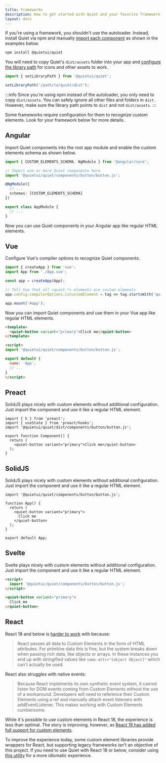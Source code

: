```yaml
---
title: Frameworks
description: How to get started with Quiet and your favorite framework.
layout: docs
---
```


If you're using a framework, you shouldn't use the autoloader. Instead, install Quiet via npm and manually [import each component](/docs/#manually-importing) as shown in the examples below.

```sh
npm install @quietui/quiet
```

You will need to copy Quiet's `dist/assets` folder into your app and [configure the library path](/docs/#setting-the-library-path) for icons and other assets to work.

```js
import { setLibraryPath } from '@quietui/quiet';

setLibraryPath('/path/to/quiet/dist');
```

:::info
Since you're using npm instead of the autoloader, you only need to copy `dist/assets`. You can safely ignore all other files and folders in `dist`. However, make sure the library path points to `dist` and not `dist/assets`.
:::

Some frameworks require configuration for them to recognize custom elements. Look for your framework below for more details.

## Angular

Import Quiet components into the root app module and enable the custom elements schema as shown below.

```ts
import { CUSTOM_ELEMENTS_SCHEMA, NgModule } from '@angular/core';

// Import one or more Quiet components here
import '@quietui/quiet/components/button/button.js';

@NgModule({
  // ...
  schemas: [CUSTOM_ELEMENTS_SCHEMA]
})

export class AppModule {
  // ...
}
```

Now you can use Quiet components in your Angular app like regular HTML elements.

## Vue

Configure Vue's compiler options to recognize Quiet components.

```ts
import { createApp } from 'vue';
import App from './App.vue';

const app = createApp(App);

// Tell Vue that all <quiet-*> elements are custom elements
app.config.compilerOptions.isCustomElement = tag => tag.startsWith('quiet-');

app.mount('#app');
```

Now you can import Quiet components and use them in your Vue app like regular HTML elements.

```html
<template>
  <quiet-button variant="primary">Click me</quiet-button>
</template>

<script>
import '@quietui/quiet/components/button/button.js';

export default {
  name: 'App',
  // ...
}
</script>
```

## Preact

SolidJS plays nicely with custom elements without additional configuration. Just import the component and use it like a regular HTML element.

```tsx
import { h } from 'preact';
import { useState } from 'preact/hooks';
import '@quietui/quiet/dist/components/button/button.js';

export function Component() {
  return (
    <quiet-button variant="primary">Click me</quiet-button>
  );
}
```

## SolidJS

SolidJS plays nicely with custom elements without additional configuration. Just import the component and use it like a regular HTML element.

```tsx
import '@quietui/quiet/components/button/button.js';

function App() {
  return (
    <quiet-button variant="primary">
      Click me
    </quiet-button>
  );
}

export default App;
```

## Svelte

Svelte plays nicely with custom elements without additional configuration. Just import the component and use it like a regular HTML element.

```html
<script>
  import '@quietui/quiet/components/button/button.js';
</script>

<quiet-button variant="primary">
  Click me
</quiet-button>
```

## React

React 18 and below is [harder to work](https://custom-elements-everywhere.com/#react) with because:

> React passes all data to Custom Elements in the form of HTML attributes. For primitive data this is fine, but the system breaks down when passing rich data, like objects or arrays. In these instances you end up with stringified values like `some-attr="[object Object]"` which can't actually be used.

React also struggles with native events:

> Because React implements its own synthetic event system, it cannot listen for DOM events coming from Custom Elements without the use of a workaround. Developers will need to reference their Custom Elements using a ref and manually attach event listeners with addEventListener. This makes working with Custom Elements cumbersome.

While it's possible to use custom elements in React 18, the experience is less than optimal. The story is improving, however, as [React 19 has added full support for custom elements](https://react.dev/blog/2024/04/25/react-19#support-for-custom-elements).

To improve the experience today, some custom element libraries provide wrappers for React, but supporting legacy frameworks isn't an objective of this project. If you need to use Quiet with React 18 or below, consider using [this utility](https://www.npmjs.com/package/@lit-labs/react) for a more idiomatic experience.
